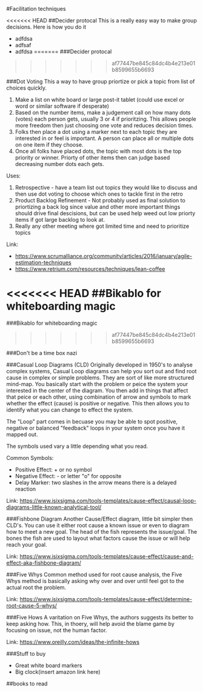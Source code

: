 #Facilitation techniques

<<<<<<< HEAD
##Decider protocal
This is a really easy way to make group decisions. Here is how you do it
* adfdsa
* adfsaf
* adfdsa
=======
###Decider protocal
>>>>>>> af77447be845c84dc4b4e213e01b8599655b6693

###Dot Voting
This a way to have group priortize or pick a topic from list of choices quickly.

1. Make a list on white board or large post-it tablet (could use excel or word or similar software if desperate)
2. Based on the number items, make a judgement call on how many dots (votes) each person gets, usually 3 or 4 if prioritzing. This allows people more freedom then just choosing one vote and reduces decision times.
3. Folks then place a dot using a marker next to each topic they are interested in or feel is important. A person can place all or multiple dots on one item if they choose.
4. Once all folks have placed dots, the topic with most dots is the top priority or winner. Priorty of other items then can judge based decreasing number dots each gets.

Uses:

1. Retrospective - have a team list out topics they would like to discuss and then use dot voting to choose which ones to tackle first in the retro
2. Product Backlog Refinement - Not probably used as final solution to priortizing a back log since value and other more important things should drive final descisions, but can be used help weed out low priorty items if got large backlog to look at.
3. Really any other meeting where got limited time and need to prioritize topics

Link: 
* https://www.scrumalliance.org/community/articles/2016/january/agile-estimation-techniques
* https://www.retrium.com/resources/techniques/lean-coffee

<<<<<<< HEAD
##Bikablo for whiteboarding magic
=======

###Bikablo for whiteboarding magic
>>>>>>> af77447be845c84dc4b4e213e01b8599655b6693

###Don't be a time box nazi 

###Casual Loop Diagrams (CLD)
Originally developed in 1950's to analyse complex systems, Casual Loop diagrams can help you sort out and find root cause in complex or simple problems. They are sort of like more structured mind-map. You basically start with the problem or peice the system your interested in the center of the diagram. You then add in things that affect that peice or each other, using combination of arrow and symbols to mark whether the effect (cause) is positive or negative. This then allows you to identify what you can change to effect the system.

The "Loop" part comes in becuase you may be able to spot positive, negative or balanced "feedback" loops in your system once you have it  mapped out.

The symbols used vary a little depending what you read.

Common Symbols:
* Positive Effect: + or no symbol
* Negative Effect: - or letter "o" for opposite
* Delay Marker: two slashes in the arrow means there is a delayed reaction

Link: https://www.isixsigma.com/tools-templates/cause-effect/causal-loop-diagrams-little-known-analytical-tool/

###Fishbone Diagram
Another Cause/Effect diagram, little bit simpler then CLD's. You can use it either root cause a known issue or even to diagram how to meet a new goal. The head of the fish represents the issue/goal. The bones the fish are used to layout what factors cause the issue or will help reach your goal.

Link: https://www.isixsigma.com/tools-templates/cause-effect/cause-and-effect-aka-fishbone-diagram/

###Five Whys
Common method used for root cause analysis, the Five Whys method is basically asking why over and over until feel got to the actual root the problem.

Link: https://www.isixsigma.com/tools-templates/cause-effect/determine-root-cause-5-whys/

###Five Hows
A varitation on Five Whys, the authors suggests its better to keep asking how. This, in thoery, will help avoid the blame game by focusing on issue, not the human factor.

Link: https://www.oreilly.com/ideas/the-infinite-hows

###Stuff to buy
* Great white board markers
* Big clock(insert amazon link here)

##books to read
